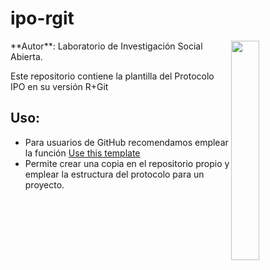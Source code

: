 # ipo-rgit

 <img src="https://deploy-preview-1--lisacoes.netlify.app/input/ipo-hex.png " alt=" " style="float: right;width: 30%;max-height: 100%" />
**Autor**: Laboratorio de Investigación Social Abierta.

Este repositorio contiene la plantilla del Protocolo IPO en su versión R+Git

## Uso:

* Para usuarios de GitHub recomendamos emplear la función
<a class="btn btn-primary ml-2" href="https://github.com/jciturras/ipo-rgit/generate">Use this template</a>
* Permite crear una copia en el repositorio propio y emplear la estructura del protocolo para un proyecto.
